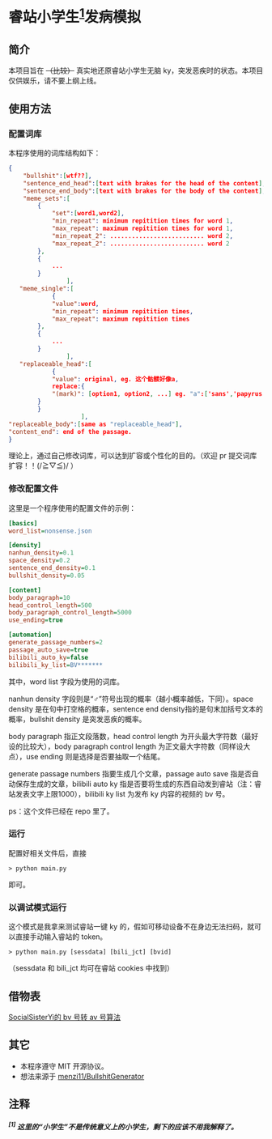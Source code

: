 # 睿站小学生<sup>[1](#1--这里的小学生不是传统意义上的小学生剩下的应该不用我解释了)</sup>发病模拟

## 简介

本项目旨在 ~~（比较）~~ 真实地还原睿站小学生无脑 ky，突发恶疾时的状态。本项目仅供娱乐，请不要上纲上线。

## 使用方法

### 配置词库

本程序使用的词库结构如下：

```json
{
    "bullshit":[wtf??],
    "sentence_end_head":[text with brakes for the head of the content],
    "sentence_end_body":[text with brakes for the body of the content],
    "meme_sets":[
        {
            "set":[word1,word2],
            "min_repeat": minimum repitition times for word 1,
            "max_repeat": maximum repitition times for word 1,
            "min_repeat_2": .......................... word 2,
            "max_repeat_2": .......................... word 2
        },
        {
            ...
        }
    			],
   "meme_single":[
            {
            "value":word,
            "min_repeat": minimum repitition times,
            "max_repeat": maximum repitition times
        },
        {
            ...
        }
            	],
   "replaceable_head":[
            {
            "value": original, eg. 这个骷髅好像a,
            replace:{
            "(mark)": [option1, option2, ...] eg. "a":['sans','papyrus'], result: "这个骷髅好像sans", etc.
        }
        }
            		],
"replaceable_body":[same as "replaceable_head"],
"content_end": end of the passage.
}
```

理论上，通过自己修改词库，可以达到扩容或个性化的目的。（欢迎 pr 提交词库扩容！！(/≧▽≦)/  ）

### 修改配置文件

这里是一个程序使用的配置文件的示例：

```ini
[basics]
word_list=nonsense.json

[density]
nanhun_density=0.1
space_density=0.2
sentence_end_density=0.1
bullshit_density=0.05

[content]
body_paragraph=10
head_control_length=500
body_paragraph_control_length=5000
use_ending=true

[automation]
generate_passage_numbers=2
passage_auto_save=true
bilibili_auto_ky=false
bilibili_ky_list=BV*******
```

其中，word list 字段为使用的词库。

nanhun density 字段则是“♂”符号出现的概率（越小概率越低，下同）。space density 是在句中打空格的概率，sentence end density指的是句末加括号文本的概率，bullshit density 是突发恶疾的概率。

body paragraph 指正文段落数，head control length 为开头最大字符数（最好设的比较大），body paragraph control length 为正文最大字符数（同样设大点），use ending 则是选择是否要抽取一个结尾。

generate passage numbers 指要生成几个文章，passage auto save 指是否自动保存生成的文章，bilibili auto ky 指是否要将生成的东西自动发到睿站（注：睿站发表文字上限1000），bilibili ky list 为发布 ky 内容的视频的 bv 号。

ps：这个文件已经在 repo 里了。

### 运行

配置好相关文件后，直接

```
> python main.py
```

即可。

### 以调试模式运行

这个模式是我拿来测试睿站一键 ky 的，假如可移动设备不在身边无法扫码，就可以直接手动输入睿站的 token。

```
> python main.py [sessdata] [bili_jct] [bvid]
```
（sessdata 和 bili_jct 均可在睿站 cookies 中找到）


## 借物表

[SocialSisterYi的 bv 号转 av 号算法](https://github.com/SocialSisterYi/bilibili-API-collect/blob/master/other/bvid_desc.md)

## 其它

- 本程序遵守 MIT 开源协议。
- 想法来源于 [menzi11/BullshitGenerator](https://github.com/menzi11/BullshitGenerator)

## 注释

##### <sup>[1]</sup>  这里的“小学生”不是传统意义上的小学生，剩下的应该不用我解释了。
